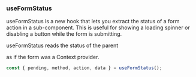### useFormStatus

useFormStatus is a new hook that lets you extract the status of a form action in a sub-component. This is useful for showing a loading spinner or disabling a button while the form is submitting.

useFormStatus reads the status of the parent <form> as if the form was a Context provider.

```ts
const { pending, method, action, data } = useFormStatus();
```
